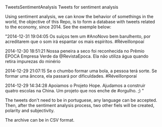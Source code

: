 TweetsSentimentAnalysis
Tweets for sentiment analysis

Using sentiment analysis, we can know the behavior of somethings in the world, the objective of this Repo, is to form a database with tweets related to the economy, since 2014. See the exemple below:

"2014-12-31 19:04:05	Os suíços tem um #AnoNovo bem barulhento, por acreditarem que o som irá espantar os mais espíritos. #Réveillonpoaí

2014-12-30 18:51:21	Nossa peneira a seco foi reconhecida no Prêmio ÉPOCA Empresa Verde da @RevistaEpoca. Ela não utiliza água quando retira impurezas do minério

2014-12-29 21:07:15	Se o chumbo formar uma bola, a pessoa terá sorte. Se formar uma âncora, ela passará por dificuldades. #Réveillonporaí

2014-12-29 14:34:28	Apoiamos o Projeto Hope. Ajudamos a construir quatro escolas na China. Um projeto que nos enche de #orgulho. ;) "

The tweets don't need to be in portuguese, any language can be accepted. Then, after the sentiment analysis process, two other fiels will be created, polarity and subjectivity.

The archive can be in CSV format.
